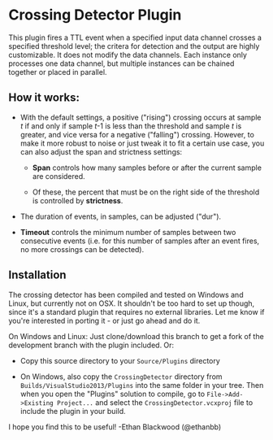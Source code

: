 # Crossing Detector Plugin

This plugin fires a TTL event when a specified input data channel crosses a specified threshold level; the critera for detection and the output are highly customizable. It does not modify the data channels. Each instance only processes one data channel, but multiple instances can be chained together or placed in parallel.

## How it works:

* With the default settings, a positive ("rising") crossing occurs at sample _t_ if and only if sample _t_-1 is less than the threshold and sample _t_ is greater, and vice versa for a negative ("falling") crossing. However, to make it more robust to noise or just tweak it to fit a certain use case, you can also adjust the span and strictness settings:

  * __Span__ controls how many samples before or after the current sample are considered.

  * Of these, the percent that must be on the right side of the threshold is controlled by __strictness__.
  
* The duration of events, in samples, can be adjusted ("dur").

* __Timeout__ controls the minimum number of samples between two consecutive events (i.e. for this number of samples after an event fires, no more crossings can be detected).

## Installation

The crossing detector has been compiled and tested on Windows and Linux, but currently not on OSX. It shouldn't be too hard to set up though, since it's a standard plugin that requires no external libraries. Let me know if you're interested in porting it - or just go ahead and do it.

On Windows and Linux: Just clone/download this branch to get a fork of the development branch with the plugin included. Or:

* Copy this source directory to your `Source/Plugins` directory

* On Windows, also copy the `CrossingDetector` directory from `Builds/VisualStudio2013/Plugins` into the same folder in your tree. Then when you open the "Plugins" solution to compile, go to `File->Add->Existing Project...` and select the `CrossingDetector.vcxproj` file to include the plugin in your build.

I hope you find this to be useful!
-Ethan Blackwood (@ethanbb)